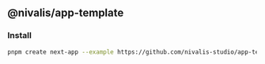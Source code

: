 ## @nivalis/app-template

### Install

```bash
pnpm create next-app --example https://github.com/nivalis-studio/app-template
```
